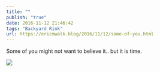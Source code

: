 ```yaml
---
title: ""
publish: "true"
date: 2016-11-12 21:46:42
tags: "Backyard Rink"
url: https://ericmwalk.blog/2016/11/12/some-of-you.html
---
```


Some of you might not want to believe it.. but it is time.

![](https://ericmwalk.blog/uploads/2022/1c3864c806.jpg)